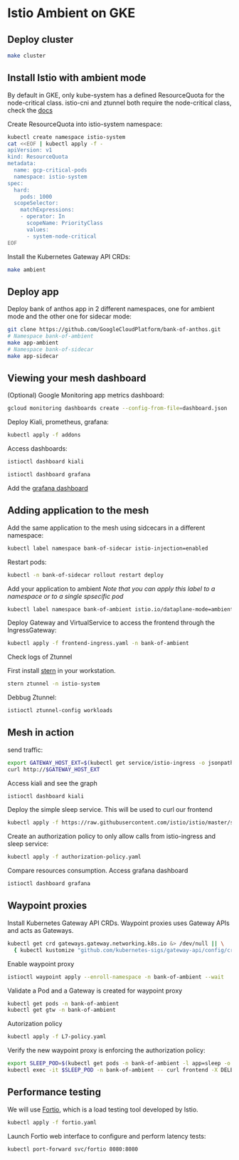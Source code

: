 # Istio Ambient on GKE


## Deploy cluster

```sh
make cluster
```

## Install Istio with ambient mode

By default in GKE, only kube-system has a defined ResourceQuota for the node-critical class. istio-cni and ztunnel both require the node-critical class, check the [docs](https://istio.io/latest/docs/ambient/install/platform-prerequisites/#google-kubernetes-engine-gke)

Create ResourceQuota into istio-system namespace:

```sh
kubectl create namespace istio-system
cat <<EOF | kubectl apply -f -
apiVersion: v1
kind: ResourceQuota
metadata:
  name: gcp-critical-pods
  namespace: istio-system
spec:
  hard:
    pods: 1000
  scopeSelector:
    matchExpressions:
    - operator: In
      scopeName: PriorityClass
      values:
      - system-node-critical
EOF
```

Install the Kubernetes Gateway API CRDs:

```sh
make ambient
```

## Deploy app

Deploy bank of anthos app in 2 different namespaces, one for ambient mode and the other one for sidecar mode:

```sh
git clone https://github.com/GoogleCloudPlatform/bank-of-anthos.git
# Namespace bank-of-ambient
make app-ambient
# Namespace bank-of-sidecar
make app-sidecar
```

## Viewing your mesh dashboard

(Optional) Google Monitoring app metrics dashboard:

```sh
gcloud monitoring dashboards create --config-from-file=dashboard.json
```

Deploy Kiali, prometheus, grafana:

```sh
kubectl apply -f addons
```

Access dashboards:

```sh
istioctl dashboard kiali
```

```sh
istioctl dashboard grafana
```

Add the [grafana dashboard](./ambient-performance-analysis.json)

## Adding application to the mesh

Add the same application to the mesh using sidcecars in a different namespace:

```sh
kubectl label namespace bank-of-sidecar istio-injection=enabled
```

Restart pods:

```sh
kubectl -n bank-of-sidecar rollout restart deploy
```

Add your application to ambient
_Note that you can apply this label to a namespace or to a single spsecific pod_

```sh
kubectl label namespace bank-of-ambient istio.io/dataplane-mode=ambient
```

Deploy Gateway and VirtualService to access the frontend through the IngressGateway:

```sh
kubectl apply -f frontend-ingress.yaml -n bank-of-ambient
```

Check logs of Ztunnel

First install [stern](https://github.com/stern/stern) in your workstation.

```sh
stern ztunnel -n istio-system
```

Debbug Ztunnel:

```sh
istioctl ztunnel-config workloads
```

## Mesh in action

send traffic:

```sh
export GATEWAY_HOST_EXT=$(kubectl get service/istio-ingress -o jsonpath='{.status.loadBalancer.ingress[0].ip}' -n istio-ingress)
curl http://$GATEWAY_HOST_EXT
```

Access kiali and see the graph

```sh
istioctl dashboard kiali
```

Deploy the simple sleep service. This will be used to curl our frontend

```sh
kubectl apply -f https://raw.githubusercontent.com/istio/istio/master/samples/sleep/sleep.yaml -n bank-of-ambient
```

Create an authorization policy to only allow calls from istio-ingress and sleep service:

```sh
kubectl apply -f authorization-policy.yaml
```

Compare resources consumption. Access grafana dashboard

```sh
istioctl dashboard grafana
```

## Waypoint proxies

Install Kubernetes Gateway API CRDs. Waypoint proxies uses Gateway APIs and acts as Gateways.

```sh
kubectl get crd gateways.gateway.networking.k8s.io &> /dev/null || \
  { kubectl kustomize "github.com/kubernetes-sigs/gateway-api/config/crd/experimental?ref=v1.1.0" | kubectl apply -f -; }
```

Enable waypoint proxy

```sh
istioctl waypoint apply --enroll-namespace -n bank-of-ambient --wait
```

Validate a Pod and a Gateway is created for waypoint proxy

```sh
kubectl get pods -n bank-of-ambient
kubectl get gtw -n bank-of-ambient
```

Autorization policy

```sh
kubectl apply -f L7-policy.yaml
```

Verify the new waypoint proxy is enforcing the authorization policy:

```sh
export SLEEP_POD=$(kubectl get pods -n bank-of-ambient -l app=sleep -o 'jsonpath={.items[0].metadata.name}')
kubectl exec -it $SLEEP_POD -n bank-of-ambient -- curl frontend -X DELETE
```

## Performance testing

We will use [Fortio](https://fortio.org/), which is a load testing tool developed by Istio.

```sh
kubectl apply -f fortio.yaml
```

Launch Fortio web interface to configure and perform latency tests:

```sh
kubectl port-forward svc/fortio 8080:8080
```
